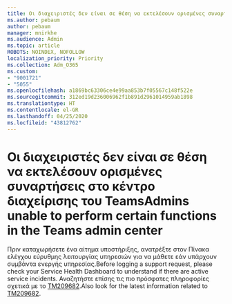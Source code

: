 ```yaml
---
title: Οι διαχειριστές δεν είναι σε θέση να εκτελέσουν ορισμένες συναρτήσεις στο κέντρο διαχείρισης του Teams
ms.author: pebaum
author: pebaum
manager: mnirkhe
ms.audience: Admin
ms.topic: article
ROBOTS: NOINDEX, NOFOLLOW
localization_priority: Priority
ms.collection: Adm_O365
ms.custom:
- "9001721"
- "5055"
ms.openlocfilehash: a1869bc63306ce4e99aa853b7f05567c148f522e
ms.sourcegitcommit: 312ed19d236006962f1b891d2961014959ab1898
ms.translationtype: HT
ms.contentlocale: el-GR
ms.lasthandoff: 04/25/2020
ms.locfileid: "43812762"
---
```

# <a name="admins-unable-to-perform-certain-functions-in-the-teams-admin-center"></a><span data-ttu-id="2de24-102">Οι διαχειριστές δεν είναι σε θέση να εκτελέσουν ορισμένες συναρτήσεις στο κέντρο διαχείρισης του Teams</span><span class="sxs-lookup"><span data-stu-id="2de24-102">Admins unable to perform certain functions in the Teams admin center</span></span>

<span data-ttu-id="2de24-103">Πριν καταχωρήσετε ένα αίτημα υποστήριξης, ανατρέξτε στον Πίνακα ελέγχου εύρυθμης λειτουργίας υπηρεσιών για να μάθετε εάν υπάρχουν συμβάντα ενεργής υπηρεσίας.</span><span class="sxs-lookup"><span data-stu-id="2de24-103">Before logging a support request, please check your Service Health Dashboard to understand if there are active service incidents.</span></span> <span data-ttu-id="2de24-104">Αναζητήστε επίσης τις πιο πρόσφατες πληροφορίες σχετικά με το [TM209682](https://admin.microsoft.com/AdminPortal/Home/#/servicehealth?eventid=TM209682).</span><span class="sxs-lookup"><span data-stu-id="2de24-104">Also look for the latest information related to [TM209682](https://admin.microsoft.com/AdminPortal/Home/#/servicehealth?eventid=TM209682).</span></span>
